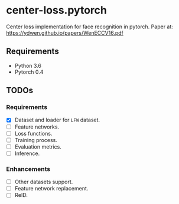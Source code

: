 # center-loss.pytorch
Center loss implementation for face recognition in pytorch. Paper at: https://ydwen.github.io/papers/WenECCV16.pdf

## Requirements

* Python 3.6
* Pytorch 0.4

## TODOs

### Requirements

- [x] Dataset and loader for `LFW` dataset.
- [ ] Feature networks.
- [ ] Loss functions.
- [ ] Training process.
- [ ] Evaluation metrics.
- [ ] Inference.

### Enhancements

- [ ] Other datasets support.
- [ ] Feature network replacement.
- [ ] ReID.

